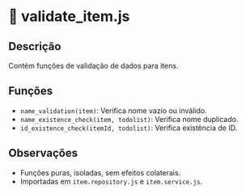 # 📄 validate_item.js

## Descrição
Contém funções de validação de dados para itens.

## Funções

- `name_validation(item)`: Verifica nome vazio ou inválido.
- `name_existence_check(item, todolist)`: Verifica nome duplicado.
- `id_existence_check(itemId, todolist)`: Verifica existência de ID.

## Observações
- Funções puras, isoladas, sem efeitos colaterais.
- Importadas em `item.repository.js` e `item.service.js`.